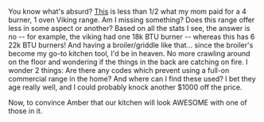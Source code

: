 <!--
.. title: I love you Viking, but goodbye.
.. date: 2005/07/02 13:37
.. slug: index
.. tags:
.. link:
.. description:
-->

You know what's absurd? [This](https://www.surfasonline.com/products/25382.cfm) is less than 1/2 what my mom paid for a 4 burner, 1 oven Viking range. Am I missing something? Does this range offer less in some aspect or another? Based on all the stats I see, the answer is no -- for example, the viking had one 18k BTU burner -- whereas this has 6 22k BTU burners! And having a broiler/griddle like that... since the broiler's become my go-to kitchen tool, I'd be in heaven. No more crawling around on the floor and wondering if the things in the back are catching on fire. I wonder 2 things: Are there any codes which prevent using a full-on commercial range in the home? And where can I find these used? I bet they age really well, and I could probably knock another $1000 off the price.

Now, to convince Amber that our kitchen will look AWESOME with one of those in it.
